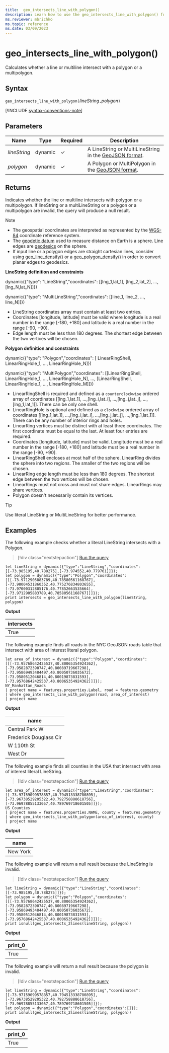 ```yaml
---
title:  geo_intersects_line_with_polygon()
description: Learn how to use the geo_intersects_line_with_polygon() function to check if a line string or a multiline string intersect with a polygon or a multipolygon.
ms.reviewer: mbrichko
ms.topic: reference
ms.date: 03/09/2023
---
```

# geo_intersects_line_with_polygon()

Calculates whether a line or multiline intersect with a polygon or a multipolygon.

## Syntax

`geo_intersects_line_with_polygon(`*lineString*`,`*polygon*`)`

[!INCLUDE [syntax-conventions-note](../../includes/syntax-conventions-note.md)]

## Parameters

|Name|Type|Required|Description|
|--|--|--|--|
| *lineString* | dynamic | &check; | A LineString or MultiLineString in the [GeoJSON format](https://tools.ietf.org/html/rfc7946).|
| *polygon* | dynamic | &check; | A Polygon or MultiPolygon in the [GeoJSON format](https://tools.ietf.org/html/rfc7946).|

## Returns

Indicates whether the line or multiline intersects with polygon or a multipolygon. If lineString or a multiLineString or a polygon or a multipolygon are invalid, the query will produce a null result.

> [!NOTE]
>
> * The geospatial coordinates are interpreted as represented by the [WGS-84](https://earth-info.nga.mil/index.php?dir=wgs84&action=wgs84) coordinate reference system.
> * The [geodetic datum](https://en.wikipedia.org/wiki/Geodetic_datum) used to measure distance on Earth is a sphere. Line edges are [geodesics](https://en.wikipedia.org/wiki/Geodesic) on the sphere.
> * If input line or a polygon edges are straight cartesian lines, consider using [geo_line_densify()](geo-line-densify-function.md) or a [geo_polygon_densify()](geo-polygon-densify-function.md) in order to convert planar edges to geodesics.

**LineString definition and constraints**

dynamic({"type": "LineString","coordinates": [[lng_1,lat_1], [lng_2,lat_2], ..., [lng_N,lat_N]]})

dynamic({"type": "MultiLineString","coordinates": [[line_1, line_2, ..., line_N]]})

* LineString coordinates array must contain at least two entries.
* Coordinates [longitude, latitude] must be valid where longitude is a real number in the range [-180, +180] and latitude is a real number in the range [-90, +90].
* Edge length must be less than 180 degrees. The shortest edge between the two vertices will be chosen.

**Polygon definition and constraints**

dynamic({"type": "Polygon","coordinates": [ LinearRingShell, LinearRingHole_1, ..., LinearRingHole_N]})

dynamic({"type": "MultiPolygon","coordinates": [[LinearRingShell, LinearRingHole_1, ..., LinearRingHole_N], ..., [LinearRingShell, LinearRingHole_1, ..., LinearRingHole_M]]})

* LinearRingShell is required and defined as a `counterclockwise` ordered array of coordinates [[lng_1,lat_1], ...,[lng_i,lat_i], ...,[lng_j,lat_j], ...,[lng_1,lat_1]]. There can be only one shell.
* LinearRingHole is optional and defined as a `clockwise` ordered array of coordinates [[lng_1,lat_1], ...,[lng_i,lat_i], ...,[lng_j,lat_j], ...,[lng_1,lat_1]]. There can be any number of interior rings and holes.
* LinearRing vertices must be distinct with at least three coordinates. The first coordinate must be equal to the last. At least four entries are required.
* Coordinates [longitude, latitude] must be valid. Longitude must be a real number in the range [-180, +180] and latitude must be a real number in the range [-90, +90].
* LinearRingShell encloses at most half of the sphere. LinearRing divides the sphere into two regions. The smaller of the two regions will be chosen.
* LinearRing edge length must be less than 180 degrees. The shortest edge between the two vertices will be chosen.
* LinearRings must not cross and must not share edges. LinearRings may share vertices.
* Polygon doesn't necessarily contain its vertices.

> [!TIP]
>
> Use literal LineString or MultiLineString for better performance.

## Examples

The following example checks whether a literal LineString intersects with a Polygon.

> [!div class="nextstepaction"]
> <a href="https://dataexplorer.azure.com/clusters/help/databases/Samples?query=H4sIAAAAAAAAA32QzUrEQBCE7z5FmNMuxGX++mdWfAMPgsclhCU7xIGYhGRAgvjujs5mc1A89KW66K+rOh+LLvT+JU6hb4vH4rL057fQ7D5EXEYvjuLpthWlaIZhuoT+HP0sjqfTPZmDY1AOSisPxKwJqjLLZAH0j0yOUFXV5/7hrku4ceiWduj/Yj3n1W/Q9aTSTgKzIXYZCCwBlUImpBXMUlowilGa9QHQhGwsS4OwPSilNEqnC4ow+xg0ogEDiPZm+x+ac42pn1ik8dPsmzincK0f6k2ov0uu30N8ra/5d1vt5drJ/gtbMVZzjwEAAA==" target="_blank">Run the query</a>

```kusto
let lineString = dynamic({"type":"LineString","coordinates":[[-73.985195,40.788275],[-73.974552,40.779761]]});
let polygon = dynamic({"type":"Polygon","coordinates":[[[-73.9712905883789,40.78580561168767],[-73.98004531860352,40.775276834803655],[-73.97000312805176,40.77852663535664],[-73.9712905883789,40.78580561168767]]]});
print intersects = geo_intersects_line_with_polygon(lineString, polygon)
```

**Output**

|intersects|
|---|
|True|

The following example finds all roads in the NYC GeoJSON roads table that intersect with area of interest literal polygon.

```kusto
let area_of_interest = dynamic({"type":"Polygon","coordinates":[[[-73.95768642425537,40.80065354924362],[-73.9582872390747,40.80089719667298],[-73.95869493484497,40.80050736035672],[-73.9580512046814,40.80019873831593],[-73.95768642425537,40.80065354924362]]]});
NY_Manhattan_Roads
| project name = features.properties.Label, road = features.geometry
| where geo_intersects_line_with_polygon(road, area_of_interest)
| project name
```

**Output**

|name|
|---|
|Central Park W|
|Frederick Douglass Cir|
|W 110th St|
|West Dr|

The following example finds all counties in the USA that intersect with area of interest literal LineString.

> [!div class="nextstepaction"]
> <a href="https://dataexplorer.azure.com/clusters/help/databases/Samples?query=H4sIAAAAAAAAA12QQUvDMBiG7/sVIacNakmbpUkmHkS8qZfhaZQQum9dRpeU9BujqP/dlKrIcnx58vC9bwdIbARrwsE4jxBhQPJA9qO3Z9csPyiOPdANfXEethidb2lGmxDi3nmLMNDNbncnea5lITTTWkilhMzWLJd6LQrOuZKKKS3qbOYqyZUodckEL8uZK6VQ6VWFkqL64/Rkmgzsx6e0TGGhKlYIJur6a3W/eN+ap3Dx6GBYfJI+hhM0SNLtkEocwOIlFcpT3kOcoPzt8fU5I830Z/yPtBDOgHFMlusxrUBSMA8yJONgutTfXB0eTR+6sQ1+ebvar3V1c8g3SxOfMGIBAAA=" target="_blank">Run the query</a>

```kusto
let area_of_interest = dynamic({"type":"LineString","coordinates":[[-73.97159099578857,40.794513338780895],[-73.96738529205322,40.792758888618756],[-73.96978855133057,40.789769718601505]]});
US_Counties
| project name = features.properties.NAME, county = features.geometry
| where geo_intersects_line_with_polygon(area_of_interest, county)
| project name
```

**Output**

|name|
|---|
|New York|

The following example will return a null result because the LineString is invalid.

> [!div class="nextstepaction"]
> <a href="https://dataexplorer.azure.com/clusters/help/databases/Samples?query=H4sIAAAAAAAAA4WQTWuDQBBA7/0VsicFG/ZjZncmof+gh0KPQUIwiwibVXRzkNL/XoMxHlrocZjHY+YFn7LQRv+ZhjY22Vt2meL52tb5l0hT78VevD+3ohR11w2XNp6TH8X+eHx1ZseEirEEuXNE2mFVfReHlzB7+y5MTRf/kn4sq9/GRYnOkgUNGtG4u5qktGgQWIOxuiofGGly2rB0sFLETrG1TjNtlGVgAwTAK4bSGSsNzuCGSVRagiUFD0oxOUNGIZsn9c9ly/f9nCtl7RhvIeSN707z6IfR12k86XvuMd+il2uoovgBkcn4944BAAA=" target="_blank">Run the query</a>

```kusto
let lineString = dynamic({"type":"LineString","coordinates":[[-73.985195,40.788275]]});
let polygon = dynamic({"type":"Polygon","coordinates":[[[-73.95768642425537,40.80065354924362],[-73.9582872390747,40.80089719667298],[-73.95869493484497,40.80050736035672],[-73.9580512046814,40.80019873831593],[-73.95768642425537,40.80065354924362]]]});
print isnull(geo_intersects_2lines(lineString, polygon))
```

**Output**

|print_0|
|---|
|True|

The following example will return a null result because the polygon is invalid.

> [!div class="nextstepaction"]
> <a href="https://dataexplorer.azure.com/clusters/help/databases/Samples?query=H4sIAAAAAAAAA21QTWvDMAy971cEnxLIij+qSOroP9hhsGMJpaQmGDw7xO4hjP33OcvWHTbdpPf09PS8zZV3wb7m2YWxOlbXJVze3FC/i7xMVhzE8x0VrRhinK8uXLJN4nA6PaLZMSpgyQxIBNju5Q55D8oYQ0iSGPp243VoCDRrCUbrjacRqFSnCKG783hVWhXktx4xlqGiTiqQ0PcfzdODL8an6Jcxhv9cv2zQH8tfu1P5JlcuhZv39WjjubR2TnbI6azXNFL9m0n7c6ZpPgG+oq1pLQEAAA==" target="_blank">Run the query</a>

```kusto
let lineString = dynamic({"type":"LineString","coordinates":[[-73.97159099578857,40.794513338780895],[-73.96738529205322,40.792758888618756],[-73.96978855133057,40.789769718601505]]});
let polygon = dynamic({"type":"Polygon","coordinates":[]});
print isnull(geo_intersects_2lines(lineString, polygon))
```

**Output**

|print_0|
|---|
|True|
